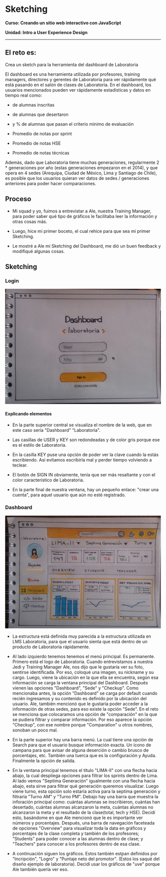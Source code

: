 # Sketching

**Curso: Creando un sitio web interactivo con JavaScript**  

**Unidad: Intro a User Experience Design**

***

## El reto es:

Crea un sketch para la herramienta del dashboard de Laboratoria

El dashboard es una herramienta utilizada por profesores, training managers, directores y gerentes de Laboratoria para ver rápidamente qué está pasando en el salón de clases de Laboratoria. En el dashboard, los usuarios mencionados pueden ver rápidamente estadísticas y datos en tiempo real como:

* de alumnas inscritas

* de alumnas que desertaron

* y % de alumnas que pasan el criterio mínimo de evaluación

* Promedio de notas por sprint

* Promedio de notas HSE

* Promedio de notas técnicas

Además, dado que Laboratoria tiene muchas generaciones, regularmente 2 * generaciones por año (estas generaciones empezaron en el 2014), y que opera en 4 sedes (Arequipa, Ciudad de México, Lima y Santiago de Chile), es posible que los usuarios quieran ver datos de sedes / generaciones anteriores para poder hacer comparaciones.

## Proceso

* Mi squad y yo, fuimos a entrevistar a Ale, nuestra Training Manager, para poder saber qué tipo de gráficos le facilitaba leer la información y otras cosas más.

* Luego, hice mi primer boceto, el cual rehice para que sea mi primer Sketching.

* Le mostré a Ale mi Sketching del Dashboard, me dió un buen feedback y modifiqué algunas cosas.



## Sketching 

### Login

![navigation](assets/img/sign-in.jpg)

#### Explicando elementos

* En la parte superior central se visualiza el nombre de la web, que en este caso sería "Dashboard" "Laboratoria". 

* Las casillas de USER y KEY son redondeadas y de color gris porque ese es el estilo de Laboratoria. 

* En la casilla KEY puse una opción de poder ver la clave cuando la estás escribiendo. Así evitamos escribirla mal y perder tiempo volviendo a teclear.

* El botón de SIGN IN obviamente, tenía que ser más resaltante y con el color característico de Laboratoria.

* En la parte final de nuestra ventana, hay un pequeño enlace: "crear una cuenta", para aquel usuario que aún no esté registrado.


### Dashboard

![navigation](assets/img/sketch.jpg)

* La estructura está definida muy parecida a la estructura utilizada en LMS Laboratoria, para que el usuario sienta que está dentro de un producto de Laboratoria rápidamente.

* Al lado izquierdo tenemos tenemos el menú principal. Es permanente. Primero está el logo de Laboratoria. 
Cuando entrevistamos a nuestra Jedi y Training Manager Ale, nos dijo que le gustaría ver su foto, sentirse identificada. Por eso, coloqué una imagen, su nickname y su cargo. 
Luego, viene la ubicación en la que ella se encuentra, según esa información se carga la ventana principal del Dashboard.
Después vienen las opciones "Dashboard", "Sede" y "Checkup". Como mencionaba antes, la opción "Dashboard" se carga por default cuando recién ingresamos y su contenido es definido por la ubicación del usuario. Ale, también mencionó que le gustaría poder acceder a la información de otras sedes, para eso existe la opción "Sede". 
En el reto se menciona que colocaramos una opción de "comparación" en la que se pudiera filtrar y comparar información. Por eso aparece la opción "Checkup", con ese nombre porque "Comparation" u otros nombres, sonoban un poco mal.

* En la parte superior hay una barra menú. La cual tiene una opción de Search para que el usuario busque información exacta. 
Un ícono de campana para que avisar de alguna deserción o cambio brusco de porcentajes, etc. También una tuerca que es la configuración y Ayuda. Finalmente la opción de salida.

* En la ventana principal tenemos el título "LIMA-II" con una flecha hacia abajo, la cual despliega opciones para filtrar los sprints dentro de Lima. 
Al lado vemos "Septima Generación" igualmente con una flecha hacia abajo, esta sirve para filtrar qué generación queremos visualizar. Luego viene turno, esta opción solo estaría activa para la septima generación y filtraría "Turno AM" y "Turno PM".
Debajo hay una barra que muestra la inforación principal como: cuántas alumnas se inscribieron, cuántas han desertado, cuántas alumnas alcanzaron la meta, cuántas alumnas no alcanzaron la meta y el resultado de la clase(total, tech y HSE). Decidí esto, basándome en que Ale mencionó que le es importante ver números y porcentajes.
Después, una barra de navegación faceteada de opciones "Overview" para visualizar toda la data en gráficos y porcentajes de la clase completa y también de los profesores; "Students" para poder conocer a las alumnas dentro de clase; y "Teachers" para conocer a los profesores dentro de esa clase.

* A continuación siguen los gráficos. Estos también estpan definidos por "Incripción", "Logro" y "Puntaje neto del promotor". (Estos los saqué del diseño ejemplo de laboratoria). Decidí usar los gráficos de "uve" porque Ale también quería ver eso. 


